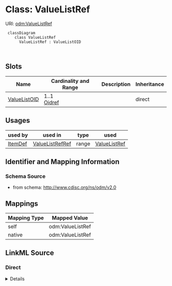 # Class: ValueListRef



URI: [odm:ValueListRef](http://www.cdisc.org/ns/odm/v2.0/ValueListRef)



```mermaid
 classDiagram
    class ValueListRef
      ValueListRef : ValueListOID
        
      
```




<!-- no inheritance hierarchy -->


## Slots

| Name | Cardinality and Range | Description | Inheritance |
| ---  | --- | --- | --- |
| [ValueListOID](ValueListOID.md) | 1..1 <br/> [Oidref](Oidref.md) |  | direct |





## Usages

| used by | used in | type | used |
| ---  | --- | --- | --- |
| [ItemDef](ItemDef.md) | [ValueListRefRef](ValueListRefRef.md) | range | [ValueListRef](ValueListRef.md) |






## Identifier and Mapping Information







### Schema Source


* from schema: http://www.cdisc.org/ns/odm/v2.0





## Mappings

| Mapping Type | Mapped Value |
| ---  | ---  |
| self | odm:ValueListRef |
| native | odm:ValueListRef |





## LinkML Source

<!-- TODO: investigate https://stackoverflow.com/questions/37606292/how-to-create-tabbed-code-blocks-in-mkdocs-or-sphinx -->

### Direct

<details>
```yaml
name: ValueListRef
from_schema: http://www.cdisc.org/ns/odm/v2.0
slots:
- ValueListOID
slot_usage:
  ValueListOID:
    name: ValueListOID
    domain_of:
    - ValueListRef
    range: oidref
    required: true
class_uri: odm:ValueListRef

```
</details>

### Induced

<details>
```yaml
name: ValueListRef
from_schema: http://www.cdisc.org/ns/odm/v2.0
slot_usage:
  ValueListOID:
    name: ValueListOID
    domain_of:
    - ValueListRef
    range: oidref
    required: true
attributes:
  ValueListOID:
    name: ValueListOID
    from_schema: http://www.cdisc.org/ns/odm/v2.0
    rank: 1000
    alias: ValueListOID
    owner: ValueListRef
    domain_of:
    - ValueListRef
    range: oidref
    required: true
class_uri: odm:ValueListRef

```
</details>